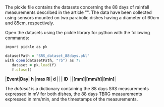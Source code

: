 The pickle file contains the datasets concerning the 88 days of rainfall measurements described in the article "". The data have been collected using sensors mounted on two parabolic dishes having a diameter of 60cm and 85cm, respectively.

Open the datasets using the pickle library for python with the following commands:

```ruby
import pickle as pk 

datasetPath = "SRS_dataset_88days.pkl"  
with open(datasetPath, "rb") as f:  
   dataset = pk.load(f) 
   f.close()  
```

|**Event**|**Day**|  **h** |**max RI**|  **d**  ||
| **ID**  |       |**[mm]**|**[mm/h]**|**[min]**|


The *dataset* is a dictionary containing the 88 days SRS measurements expressed in mV for both dishes, the 88 days TBRG measurements expressed in mm/min, and the timestamps of the measurements.
